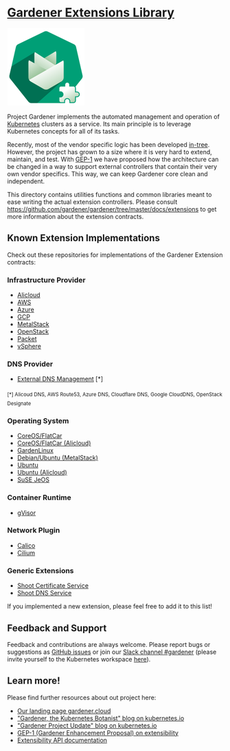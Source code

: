 # [Gardener Extensions Library](https://gardener.cloud)

![Gardener Extensions Logo](../logo/gardener-extensions-large.png)

Project Gardener implements the automated management and operation of [Kubernetes](https://kubernetes.io/) clusters as a service. Its main principle is to leverage Kubernetes concepts for all of its tasks.

Recently, most of the vendor specific logic has been developed [in-tree](https://github.com/gardener/gardener). However, the project has grown to a size where it is very hard to extend, maintain, and test. With [GEP-1](https://github.com/gardener/gardener/blob/master/docs/proposals/01-extensibility.md) we have proposed how the architecture can be changed in a way to support external controllers that contain their very own vendor specifics. This way, we can keep Gardener core clean and independent.

This directory contains utilities functions and common libraries meant to ease writing the actual extension controllers.
Please consult https://github.com/gardener/gardener/tree/master/docs/extensions to get more information about the extension contracts.

## Known Extension Implementations

Check out these repositories for implementations of the Gardener Extension contracts:

### Infrastructure Provider

- [Alicloud](https://github.com/gardener/gardener-extension-provider-alicloud)
- [AWS](https://github.com/gardener/gardener-extension-provider-aws)
- [Azure](https://github.com/gardener/gardener-extension-provider-azure)
- [GCP](https://github.com/gardener/gardener-extension-provider-gcp)
- [MetalStack](https://github.com/metal-pod/gardener-extension-provider-metal)
- [OpenStack](https://github.com/gardener/gardener-extension-provider-openstack)
- [Packet](https://github.com/gardener/gardener-extension-provider-packet)
- [vSphere](https://github.com/gardener/gardener-extension-provider-vsphere)

### DNS Provider

- [External DNS Management](https://github.com/gardener/external-dns-management) [*]

<sub>[*] Alicoud DNS, AWS Route53, Azure DNS, Cloudflare DNS, Google CloudDNS, OpenStack Designate</sub>

### Operating System

- [CoreOS/FlatCar](https://github.com/gardener/gardener-extension-os-coreos)
- [CoreOS/FlatCar (Alicloud)](https://github.com/gardener/gardener-extension-os-coreos-alicloud)
- [GardenLinux](https://github.com/gardener/gardener-extension-os-gardenlinux)
- [Debian/Ubuntu (MetalStack)](https://github.com/metal-pod/os-metal-extension)
- [Ubuntu](https://github.com/gardener/gardener-extension-os-ubuntu)
- [Ubuntu (Alicloud)](https://github.com/gardener/gardener-extension-os-ubuntu-alicloud)
- [SuSE JeOS](https://github.com/gardener/gardener-extension-os-suse-jeos)

### Container Runtime

- [gVisor](https://github.com/gardener/gardener-extension-runtime-gvisor)

### Network Plugin

- [Calico](https://github.com/gardener/gardener-extension-networking-calico)
- [Cilium](https://github.com/gardener/gardener-extension-networking-cilium)

### Generic Extensions

- [Shoot Certificate Service](https://github.com/gardener/gardener-extension-shoot-cert-service)
- [Shoot DNS Service](https://github.com/gardener/gardener-extension-shoot-dns-service)

If you implemented a new extension, please feel free to add it to this list!

## Feedback and Support

Feedback and contributions are always welcome. Please report bugs or suggestions as [GitHub issues](https://github.com/gardener/gardener/issues) or join our [Slack channel #gardener](https://kubernetes.slack.com/messages/gardener) (please invite yourself to the Kubernetes workspace [here](http://slack.k8s.io)).

## Learn more!

Please find further resources about out project here:

* [Our landing page gardener.cloud](https://gardener.cloud/)
* ["Gardener, the Kubernetes Botanist" blog on kubernetes.io](https://kubernetes.io/blog/2018/05/17/gardener/)
* ["Gardener Project Update" blog on kubernetes.io](https://kubernetes.io/blog/2019/12/02/gardener-project-update/)
* [GEP-1 (Gardener Enhancement Proposal) on extensibility](https://github.com/gardener/gardener/blob/master/docs/proposals/01-extensibility.md)
* [Extensibility API documentation](https://github.com/gardener/gardener/tree/master/docs/extensions)
